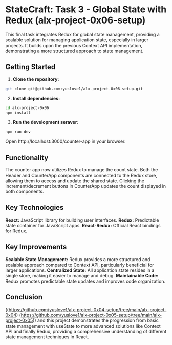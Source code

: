 # StateCraft: Task 3 - Global State with Redux (alx-project-0x06-setup)

This final task integrates Redux for global state management, providing a scalable solution for managing application state, especially in larger projects.  It builds upon the previous Context API implementation, demonstrating a more structured approach to state management.


## Getting Started

1. **Clone the repository:**

```bash
git clone git@github.com:yuslove1/alx-project-0x06-setup.git

```
2. **Install dependencies:**

```bash
cd alx-project-0x06
npm install

```
3. **Run the development seraver:**

```bash
npm run dev

```

Open http://localhost:3000/counter-app in your browser.

## Functionality
The counter app now utilizes Redux to manage the count state. Both the Header and CounterApp components are connected to the Redux store, allowing them to access and update the shared state. Clicking the increment/decrement buttons in CounterApp updates the count displayed in both components.

## Key Technologies
**React:** JavaScript library for building user interfaces.
**Redux:** Predictable state container for JavaScript apps.
**React-Redux:** Official React bindings for Redux.

## Key Improvements
**Scalable State Management:** Redux provides a more structured and scalable approach compared to Context API, particularly beneficial for larger applications.
**Centralized State:** All application state resides in a single store, making it easier to manage and debug.
**Maintainable Code:** Redux promotes predictable state updates and improves code organization.

## Conclusion
((https://github.com/yuslove1/alx-project-0x04-setup/tree/main/alx-project-0x04) (https://github.com/yuslove1/alx-project-0x05-setup/tree/main/alx-project-0x05)) and this project demonstrates the progression from basic state management with useState to more advanced solutions like Context API and finally Redux, providing a comprehensive understanding of different state management techniques in React.

